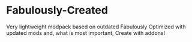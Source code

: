 # Fabulously-Created
Very lightweight modpack based on outdated Fabulously Optimized with updated mods and, what is most important, Create with addons!
